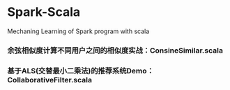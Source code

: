 # Spark-Scala
Mechaning Learning of Spark program with scala

### 余弦相似度计算不同用户之间的相似度实战：ConsineSimilar.scala

### 基于ALS(交替最小二乘法)的推荐系统Demo：CollaborativeFilter.scala
